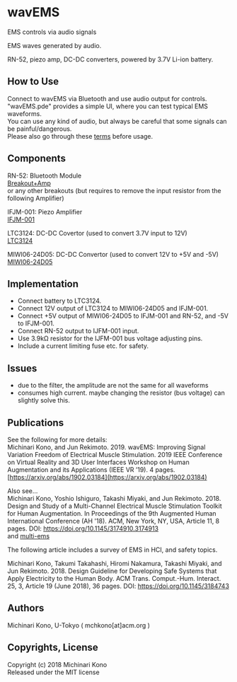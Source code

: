 # wavEMS
EMS controls via audio signals  
  
EMS waves generated by audio.  
  
RN-52, piezo amp, DC-DC converters, powered by 3.7V Li-ion battery.  

## How to Use  
Connect to wavEMS via Bluetooth and use audio output for controls.  
"wavEMS.pde" provides a simple UI, where you can test typical EMS waveforms.  
You can use any kind of audio, but always be careful that some signals can be painful/dangerous.  
Please also go through these [terms](https://github.com/rkmtlab/multi-ems/blob/multi-ems-3.1.1/TERMSOFUSE.md) before usage.  
    
  
## Components  
RN-52: Bluetooth Module  
[Breakout+Amp](https://shop.emergeplus.jp/hachiware-btamp-kit/)  
or any other breakouts (but requires to remove the input resistor from the following Amplifier)  
  
IFJM-001: Piezo Amplifier  
[IFJM-001](https://www.marutsu.co.jp/pc/i/1099677/)  
  
LTC3124: DC-DC Covertor (used to convert 3.7V input to 12V)  
[LTC3124](https://strawberry-linux.com/catalog/items?code=13124)  
  
MIWI06-24D05: DC-DC Convertor (used to convert 12V to +5V and -5V)  
[MIWI06-24D05](http://akizukidenshi.com/catalog/g/gM-06536/) 
  
  
## Implementation  
- Connect battery to LTC3124.
- Connect 12V output of LTC3124 to MIWI06-24D05 and IFJM-001.
- Connect +5V output of MIWI06-24D05 to IFJM-001 and RN-52, and -5V to IFJM-001.
- Connect RN-52 output to IJFM-001 input.
- Use 3.9kΩ resistor for the IJFM-001 bus voltage adjusting pins.
- Include a current limiting fuse etc. for safety.  
  
## Issues  
- due to the filter, the amplitude are not the same for all waveforms  
- consumes high current. maybe changing the resistor (bus voltage) can slightly solve this.  
  
## Publications  
See the following for more details:  
Michinari Kono, and Jun Rekimoto. 2019. wavEMS: Improving Signal Variation Freedom of Electrical Muscle Stimulation. 2019 IEEE Conference on Virtual Reality and 3D User Interfaces Workshop on Human Augmentation and its Applications (IEEE VR ’19). 4 pages. [https://arxiv.org/abs/1902.03184](https://arxiv.org/abs/1902.03184)  
  
Also see...  
Michinari Kono, Yoshio Ishiguro, Takashi Miyaki, and Jun Rekimoto. 2018. Design and Study of a Multi-Channel Electrical Muscle Stimulation Toolkit for Human Augmentation. In Proceedings of the 9th Augmented Human International Conference (AH '18). ACM, New York, NY, USA, Article 11, 8 pages. DOI: https://doi.org/10.1145/3174910.3174913  
and [multi-ems](https://github.com/rkmtlab/multi-ems)

The following article includes a survey of EMS in HCI, and safety topics.

Michinari Kono, Takumi Takahashi, Hiromi Nakamura, Takashi Miyaki, and Jun Rekimoto. 2018. Design Guideline for Developing Safe Systems that Apply Electricity to the Human Body. ACM Trans. Comput.-Hum. Interact. 25, 3, Article 19 (June 2018), 36 pages. DOI: https://doi.org/10.1145/3184743  
  
## Authors

Michinari Kono, U-Tokyo ( mchkono[at]acm.org )

## Copyrights, License      
  
Copyright (c) 2018 Michinari Kono  
Released under the MIT license 
